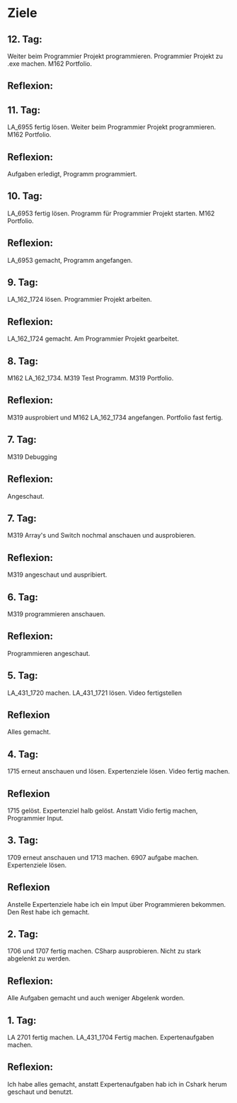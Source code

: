 # Ziele
## 12. Tag: 
Weiter beim Programmier Projekt programmieren. 
Programmier Projekt zu .exe machen. 
M162 Portfolio. 
## Reflexion:

## 11. Tag:
LA_6955 fertig lösen. 
Weiter beim Programmier Projekt programmieren. 
M162 Portfolio. 
## Reflexion:
Aufgaben erledigt, Programm programmiert. 
## 10. Tag:
LA_6953 fertig lösen. 
Programm für Programmier Projekt starten. 
M162 Portfolio. 
## Reflexion:
LA_6953 gemacht, Programm angefangen. 
## 9. Tag:
LA_162_1724 lösen. 
Programmier Projekt arbeiten. 
## Reflexion:
LA_162_1724 gemacht. 
Am Programmier Projekt gearbeitet. 
## 8. Tag:
M162 LA_162_1734.
M319 Test Programm.
M319 Portfolio.
## Reflexion:
M319 ausprobiert und M162 LA_162_1734 angefangen. Portfolio fast fertig. 
## 7. Tag:
M319 Debugging
## Reflexion:
Angeschaut. 
## 7. Tag:
M319 Array's und Switch nochmal anschauen und ausprobieren. 
## Reflexion:
M319 angeschaut und auspribiert. 
## 6. Tag:
M319 programmieren anschauen.
## Reflexion:
Programmieren angeschaut.
## 5. Tag:
LA_431_1720 machen.
LA_431_1721 lösen.
Video fertigstellen
## Reflexion
Alles gemacht.

## 4. Tag:
1715 erneut anschauen und lösen.
Expertenziele lösen.
Video fertig machen.
## Reflexion
1715 gelöst. 
Expertenziel halb gelöst. 
Anstatt Vidio fertig machen, Programmier Input.

## 3. Tag:
1709 erneut anschauen und 1713 machen.
6907 aufgabe machen.
Expertenziele lösen.
## Reflexion
Anstelle Expertenziele habe ich ein Imput über Programmieren bekommen. 
Den Rest habe ich gemacht. 

## 2. Tag:        
1706 und 1707 fertig machen. 
CSharp ausprobieren. 
Nicht zu stark abgelenkt zu werden.
## Reflexion:
Alle Aufgaben gemacht und auch weniger Abgelenk worden.

## 1. Tag:        
LA 2701 fertig machen.
LA_431_1704 Fertig machen. 
Expertenaufgaben machen.
## Reflexion:
Ich habe alles gemacht, anstatt Expertenaufgaben hab ich in Cshark herum geschaut und benutzt.
